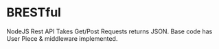 # BRESTful
NodeJS Rest API
Takes Get/Post Requests returns JSON.
Base code has User Piece & middleware implemented.
